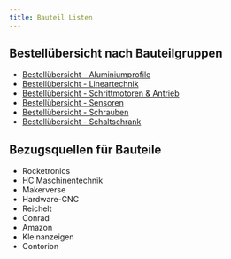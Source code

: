 ```yaml
---
title: Bauteil Listen
---
```


## Bestellübersicht nach Bauteilgruppen

* [Bestellübersicht - Aluminiumprofile](Bestell%C3%BCbersicht%20-%20Aluminiumprofile.md)
* [Bestellübersicht - Lineartechnik](Bestell%C3%BCbersicht%20-%20Lineartechnik.md)
* [Bestellübersicht - Schrittmotoren & Antrieb](Bestell%C3%BCbersicht%20-%20Schrittmotoren%20&%20Antrieb.md)
* [Bestellübersicht - Sensoren](Bestell%C3%BCbersicht%20-%20Sensoren.md)
* [Bestellübersicht - Schrauben](Bestell%C3%BCbersicht%20-%20Schrauben.md)
* [Bestellübersicht - Schaltschrank](Bestell%C3%BCbersicht%20-%20Schaltschrank.md)

## Bezugsquellen für Bauteile

* Rocketronics
* HC Maschinentechnik
* Makerverse
* Hardware-CNC
* Reichelt
* Conrad
* Amazon
* Kleinanzeigen
* Contorion
